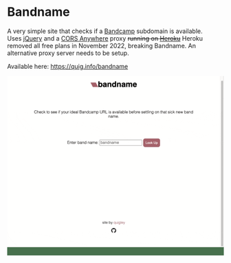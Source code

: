 # Bandname

A very simple site that checks if a [Bandcamp](https://bandcamp.com) subdomain is available.  
Uses [jQuery](https://jquery.com/) and a [CORS Anywhere](https://github.com/Rob--W/cors-anywhere) proxy ~~running on [Heroku](https://heroku.com)~~
Heroku removed all free plans in November 2022, breaking Bandname. An alternative proxy server needs to be setup.

Available here: https://quig.info/bandname

![Demo of Bandname in Use](img/demo.gif)
